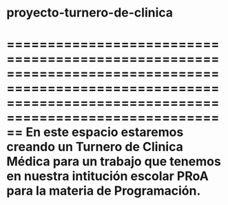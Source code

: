 # proyecto-turnero-de-clinica
==============================================================================================================================================================
En este espacio estaremos creando un Turnero de Clinica Médica para un trabajo que tenemos en nuestra intitución escolar PRoA para la materia de Programación.
===============================================================================================================================================================
